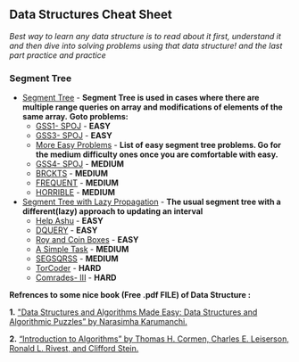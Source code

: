 ## Data Structures Cheat Sheet
_Best way to learn any data structure is to read about it first, understand it and then dive into solving problems using that data structure! and the last part practice and practice_
### Segment Tree

- [Segment Tree](https://www.hackerearth.com/practice/data-structures/advanced-data-structures/segment-trees/tutorial/) - **Segment Tree is used in cases where there are multiple range queries on array and modifications of elements of the same array.**
	**Goto problems:**
	- [GSS1- SPOJ](https://www.spoj.com/problems/GSS1/) - **EASY**
	- [GSS3- SPOJ](https://www.spoj.com/problems/GSS3/) - **EASY**
	- [More Easy Problems](https://www.hackerearth.com/practice/data-structures/advanced-data-structures/segment-trees/practice-problems/?sort_by=undefined&p_level=E) - **List of easy segment tree problems. Go for the medium difficulty ones once you are comfortable with easy.**
	- [GSS4- SPOJ](https://www.spoj.com/problems/GSS4/) - **MEDIUM**
	- [BRCKTS](https://www.spoj.com/problems/BRCKTS/) - **MEDIUM**
	- [FREQUENT](https://www.spoj.com/problems/FREQUENT/) - **MEDIUM**
	- [HORRIBLE](https://www.spoj.com/problems/HORRIBLE/) - **MEDIUM**
- [Segment Tree with Lazy Propagation](https://www.hackerearth.com/practice/notes/segment-tree-and-lazy-propagation/) - **The usual segment tree with a different(lazy) approach to updating an interval**
	- [Help Ashu](https://www.hackerearth.com/practice/data-structures/advanced-data-structures/fenwick-binary-indexed-trees/practice-problems/algorithm/help-ashu-1/) - **EASY**
	- [DQUERY](https://www.spoj.com/problems/DQUERY/) - **EASY**
	- [Roy and Coin Boxes](https://www.hackerearth.com/practice/algorithms/dynamic-programming/introduction-to-dynamic-programming-1/practice-problems/algorithm/roy-and-coin-boxes-1/) - **EASY**
	- [A Simple Task](https://codeforces.com/contest/558/problem/E) - **MEDIUM**
	- [SEGSQRSS](https://www.spoj.com/problems/SEGSQRSS/) - **MEDIUM**
	- [TorCoder](https://codeforces.com/contest/240/problem/F) - **HARD**
	- [Comrades- III](https://www.hackerearth.com/practice/data-structures/advanced-data-structures/segment-trees/practice-problems/algorithm/comrades-iii/) - **HARD**

**Refrences to some nice book (Free .pdf FILE) of Data Structure :**

**1.** ["Data Structures and Algorithms Made Easy: Data Structures and Algorithmic Puzzles” by Narasimha Karumanchi.](https://www.docdroid.net/ZPfHmS5/data-structures-and-algorithms-narasimha-karumanchi.pdf#page=230)

**2.** [“Introduction to Algorithms” by Thomas H. Cormen, Charles E. Leiserson, Ronald L. Rivest, and Clifford Stein.](https://mcdtu.files.wordpress.com/2017/03/introduction-to-algorithms-3rd-edition-sep-2010.pdf)
